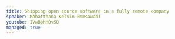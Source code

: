 ```yaml
---
title: Shipping open source software in a fully remote company
speaker: Mahatthana Kelvin Nomsawadi
youtube: IVwBbhHOvSQ
managed: true
---
```

